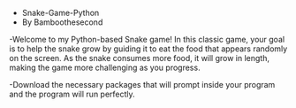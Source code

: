 * Snake-Game-Python
* By Bamboothesecond

-Welcome to my Python-based Snake game!  In this classic game, your goal is to help the snake grow by guiding it to eat the food that appears randomly on the screen. As the snake consumes more food, it will grow in length, making the game more challenging as you progress. 

-Download the necessary packages that will prompt inside your program and the program will run perfectly.
